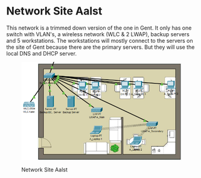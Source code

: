# Network Site Aalst

This network is a trimmed down version of the one in Gent. It only has one switch with VLAN's, a wireless network (WLC & 2 LWAP), backup servers and 5 workstations. The workstations will mostly connect to the servers on the site of Gent because there are the primary servers. But they will use the local DNS and DHCP server.

<figure><img src="../.gitbook/assets/Network_Aalst.png" alt=""><figcaption><p>Network Site Aalst</p></figcaption></figure>
